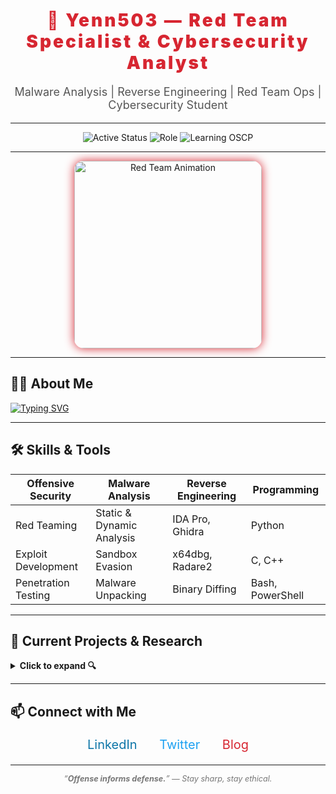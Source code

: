 <!-- README.md -->

<h1 align="center" style="color:#d72631; font-weight: 900; letter-spacing: 3px;">
  🔴 Yenn503 — Red Team Specialist & Cybersecurity Analyst
</h1>

<p align="center" style="font-size:18px; color:#555;">
  Malware Analysis | Reverse Engineering | Red Team Ops | Cybersecurity Student  
</p>

---

<p align="center">
  <img src="https://img.shields.io/badge/Status-Active-red?style=for-the-badge&logo=ghost" alt="Active Status" />
  <img src="https://img.shields.io/badge/Role-Cybersecurity%20Analyst-blue?style=for-the-badge&logo=security" alt="Role" />
  <img src="https://img.shields.io/badge/Learning-OSCP-orange?style=for-the-badge&logo=hackthebox" alt="Learning OSCP" />
</p>

---

<p align="center">
  <img src="https://media.giphy.com/media/JqDe8PeHMvKSc/giphy.gif" width="300" alt="Red Team Animation" style="border-radius: 15px; box-shadow: 0 0 15px #d72631;" />
</p>

---

## 👨‍💻 About Me

<a href="https://git.io/typing-svg"><img src="https://readme-typing-svg.demolab.com?font=Fira+Code&pause=1000&color=FB1348&background=FFFFFF00&width=435&lines=CyberSecurity+Analyst;Malware+Researcher;University+Student" alt="Typing SVG" /></a>

---

## 🛠️ Skills & Tools

| Offensive Security | Malware Analysis      | Reverse Engineering    | Programming        |
|--------------------|----------------------|-----------------------|--------------------|
| Red Teaming        | Static & Dynamic Analysis | IDA Pro, Ghidra       | Python             |
| Exploit Development| Sandbox Evasion      | x64dbg, Radare2       | C, C++             |
| Penetration Testing| Malware Unpacking    | Binary Diffing        | Bash, PowerShell   |

---

## 🔭 Current Projects & Research

<details>
  <summary><strong>Click to expand 🔍</strong></summary>
  
- Developing custom evasive payloads & C2 frameworks  
- Analyzing latest malware families and documenting TTPs  
- Writing blog posts on reverse engineering & threat intelligence  
- Automating behavioral malware analysis with Python scripts  
</details>

---

## 📫 Connect with Me

<p align="center" style="font-size:20px;">
  <a href="https://linkedin.com/in/your-linkedin" target="_blank" style="margin: 0 15px; color:#0e76a8; text-decoration:none;">LinkedIn</a>  
  <a href="https://twitter.com/your-twitter" target="_blank" style="margin: 0 15px; color:#1da1f2; text-decoration:none;">Twitter</a>  
  <a href="https://yourblog.com" target="_blank" style="margin: 0 15px; color:#d72631; text-decoration:none;">Blog</a>
</p>

---

<p align="center" style="font-style: italic; color: #777; font-size: 0.9em;">
  “<strong>Offense informs defense.</strong>” — Stay sharp, stay ethical.
</p>
